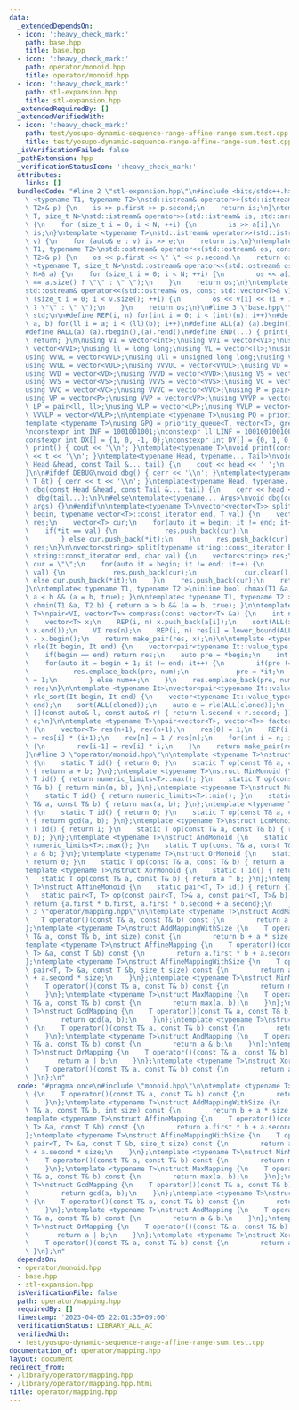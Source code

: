 ```yaml
---
data:
  _extendedDependsOn:
  - icon: ':heavy_check_mark:'
    path: base.hpp
    title: base.hpp
  - icon: ':heavy_check_mark:'
    path: operator/monoid.hpp
    title: operator/monoid.hpp
  - icon: ':heavy_check_mark:'
    path: stl-expansion.hpp
    title: stl-expansion.hpp
  _extendedRequiredBy: []
  _extendedVerifiedWith:
  - icon: ':heavy_check_mark:'
    path: test/yosupo-dynamic-sequence-range-affine-range-sum.test.cpp
    title: test/yosupo-dynamic-sequence-range-affine-range-sum.test.cpp
  _isVerificationFailed: false
  _pathExtension: hpp
  _verificationStatusIcon: ':heavy_check_mark:'
  attributes:
    links: []
  bundledCode: "#line 2 \"stl-expansion.hpp\"\n#include <bits/stdc++.h>\n\ntemplate\
    \ <typename T1, typename T2>\nstd::istream& operator>>(std::istream& is, std::pair<T1,\
    \ T2>& p) {\n    is >> p.first >> p.second;\n    return is;\n}\ntemplate <typename\
    \ T, size_t N>\nstd::istream& operator>>(std::istream& is, std::array<T, N>& a)\
    \ {\n    for (size_t i = 0; i < N; ++i) {\n        is >> a[i];\n    }\n    return\
    \ is;\n}\ntemplate <typename T>\nstd::istream& operator>>(std::istream& is, std::vector<T>&\
    \ v) {\n    for (auto& e : v) is >> e;\n    return is;\n}\ntemplate <typename\
    \ T1, typename T2>\nstd::ostream& operator<<(std::ostream& os, const std::pair<T1,\
    \ T2>& p) {\n    os << p.first << \" \" << p.second;\n    return os;\n}\ntemplate\
    \ <typename T, size_t N>\nstd::ostream& operator<<(std::ostream& os, const std::array<T,\
    \ N>& a) {\n    for (size_t i = 0; i < N; ++i) {\n        os << a[i] << (i + 1\
    \ == a.size() ? \"\" : \" \");\n    }\n    return os;\n}\ntemplate <typename T>\n\
    std::ostream& operator<<(std::ostream& os, const std::vector<T>& v) {\n    for\
    \ (size_t i = 0; i < v.size(); ++i) {\n        os << v[i] << (i + 1 == v.size()\
    \ ? \"\" : \" \");\n    }\n    return os;\n}\n#line 3 \"base.hpp\"\nusing namespace\
    \ std;\n\n#define REP(i, n) for(int i = 0; i < (int)(n); i++)\n#define FOR(i,\
    \ a, b) for(ll i = a; i < (ll)(b); i++)\n#define ALL(a) (a).begin(),(a).end()\n\
    #define RALL(a) (a).rbegin(),(a).rend()\n#define END(...) { print(__VA_ARGS__);\
    \ return; }\n\nusing VI = vector<int>;\nusing VVI = vector<VI>;\nusing VVVI =\
    \ vector<VVI>;\nusing ll = long long;\nusing VL = vector<ll>;\nusing VVL = vector<VL>;\n\
    using VVVL = vector<VVL>;\nusing ull = unsigned long long;\nusing VUL = vector<ull>;\n\
    using VVUL = vector<VUL>;\nusing VVVUL = vector<VVUL>;\nusing VD = vector<double>;\n\
    using VVD = vector<VD>;\nusing VVVD = vector<VVD>;\nusing VS = vector<string>;\n\
    using VVS = vector<VS>;\nusing VVVS = vector<VVS>;\nusing VC = vector<char>;\n\
    using VVC = vector<VC>;\nusing VVVC = vector<VVC>;\nusing P = pair<int, int>;\n\
    using VP = vector<P>;\nusing VVP = vector<VP>;\nusing VVVP = vector<VVP>;\nusing\
    \ LP = pair<ll, ll>;\nusing VLP = vector<LP>;\nusing VVLP = vector<VLP>;\nusing\
    \ VVVLP = vector<VVLP>;\n\ntemplate <typename T>\nusing PQ = priority_queue<T>;\n\
    template <typename T>\nusing GPQ = priority_queue<T, vector<T>, greater<T>>;\n\
    \nconstexpr int INF = 1001001001;\nconstexpr ll LINF = 1001001001001001001ll;\n\
    constexpr int DX[] = {1, 0, -1, 0};\nconstexpr int DY[] = {0, 1, 0, -1};\n\nvoid\
    \ print() { cout << '\\n'; }\ntemplate<typename T>\nvoid print(const T &t) { cout\
    \ << t << '\\n'; }\ntemplate<typename Head, typename... Tail>\nvoid print(const\
    \ Head &head, const Tail &... tail) {\n    cout << head << ' ';\n    print(tail...);\n\
    }\n\n#ifdef DEBUG\nvoid dbg() { cerr << '\\n'; }\ntemplate<typename T>\nvoid dbg(const\
    \ T &t) { cerr << t << '\\n'; }\ntemplate<typename Head, typename... Tail>\nvoid\
    \ dbg(const Head &head, const Tail &... tail) {\n    cerr << head << ' ';\n  \
    \  dbg(tail...);\n}\n#else\ntemplate<typename... Args>\nvoid dbg(const Args &...\
    \ args) {}\n#endif\n\ntemplate<typename T>\nvector<vector<T>> split(typename vector<T>::const_iterator\
    \ begin, typename vector<T>::const_iterator end, T val) {\n    vector<vector<T>>\
    \ res;\n    vector<T> cur;\n    for(auto it = begin; it != end; it++) {\n    \
    \    if(*it == val) {\n            res.push_back(cur);\n            cur.clear();\n\
    \        } else cur.push_back(*it);\n    }\n    res.push_back(cur);\n    return\
    \ res;\n}\n\nvector<string> split(typename string::const_iterator begin, typename\
    \ string::const_iterator end, char val) {\n    vector<string> res;\n    string\
    \ cur = \"\";\n    for(auto it = begin; it != end; it++) {\n        if(*it ==\
    \ val) {\n            res.push_back(cur);\n            cur.clear();\n        }\
    \ else cur.push_back(*it);\n    }\n    res.push_back(cur);\n    return res;\n\
    }\n\ntemplate< typename T1, typename T2 >\ninline bool chmax(T1 &a, T2 b) { return\
    \ a < b && (a = b, true); }\n\ntemplate< typename T1, typename T2 >\ninline bool\
    \ chmin(T1 &a, T2 b) { return a > b && (a = b, true); }\n\ntemplate <typename\
    \ T>\npair<VI, vector<T>> compress(const vector<T> &a) {\n    int n = a.size();\n\
    \    vector<T> x;\n    REP(i, n) x.push_back(a[i]);\n    sort(ALL(x)); x.erase(unique(ALL(x)),\
    \ x.end());\n    VI res(n);\n    REP(i, n) res[i] = lower_bound(ALL(x), a[i])\
    \ - x.begin();\n    return make_pair(res, x);\n}\n\ntemplate <typename It>\nauto\
    \ rle(It begin, It end) {\n    vector<pair<typename It::value_type, int>> res;\n\
    \    if(begin == end) return res;\n    auto pre = *begin;\n    int num = 1;\n\
    \    for(auto it = begin + 1; it != end; it++) {\n        if(pre != *it) {\n \
    \           res.emplace_back(pre, num);\n            pre = *it;\n            num\
    \ = 1;\n        } else num++;\n    }\n    res.emplace_back(pre, num);\n    return\
    \ res;\n}\n\ntemplate <typename It>\nvector<pair<typename It::value_type, int>>\
    \ rle_sort(It begin, It end) {\n    vector<typename It::value_type> cloned(begin,\
    \ end);\n    sort(ALL(cloned));\n    auto e = rle(ALL(cloned));\n    sort(ALL(e),\
    \ [](const auto& l, const auto& r) { return l.second < r.second; });\n    return\
    \ e;\n}\n\ntemplate <typename T>\npair<vector<T>, vector<T>> factorial(int n)\
    \ {\n    vector<T> res(n+1), rev(n+1);\n    res[0] = 1;\n    REP(i, n) res[i+1]\
    \ = res[i] * (i+1);\n    rev[n] = 1 / res[n];\n    for(int i = n; i > 0; i--)\
    \ {\n        rev[i-1] = rev[i] * i;\n    }\n    return make_pair(res, rev);\n\
    }\n#line 3 \"operator/monoid.hpp\"\n\ntemplate <typename T>\nstruct SumMonoid\
    \ {\n    static T id() { return 0; }\n    static T op(const T& a, const T& b)\
    \ { return a + b; }\n};\ntemplate <typename T>\nstruct MinMonoid {\n    static\
    \ T id() { return numeric_limits<T>::max(); }\n    static T op(const T& a, const\
    \ T& b) { return min(a, b); }\n};\ntemplate <typename T>\nstruct MaxMonoid {\n\
    \    static T id() { return numeric_limits<T>::min(); }\n    static T op(const\
    \ T& a, const T& b) { return max(a, b); }\n};\ntemplate <typename T>\nstruct GcdMonoid\
    \ {\n    static T id() { return 0; }\n    static T op(const T& a, const T& b)\
    \ { return gcd(a, b); }\n};\ntemplate <typename T>\nstruct LcmMonoid {\n    static\
    \ T id() { return 1; }\n    static T op(const T& a, const T& b) { return lcm(a,\
    \ b); }\n};\ntemplate <typename T>\nstruct AndMonoid {\n    static T id() { return\
    \ numeric_limits<T>::max(); }\n    static T op(const T& a, const T& b) { return\
    \ a & b; }\n};\ntemplate <typename T>\nstruct OrMonoid {\n    static T id() {\
    \ return 0; }\n    static T op(const T& a, const T& b) { return a | b; }\n};\n\
    template <typename T>\nstruct XorMonoid {\n    static T id() { return 0; }\n \
    \   static T op(const T& a, const T& b) { return a ^ b; }\n};\ntemplate <typename\
    \ T>\nstruct AffineMonoid {\n    static pair<T, T> id() { return {1, 0}; }\n \
    \   static pair<T, T> op(const pair<T, T>& a, const pair<T, T>& b) {\n       \
    \ return {a.first * b.first, a.first * b.second + a.second};\n    }\n};\n#line\
    \ 3 \"operator/mapping.hpp\"\n\ntemplate <typename T>\nstruct AddMapping {\n \
    \   T operator()(const T& a, const T& b) const {\n        return a + b;\n    }\n\
    };\ntemplate <typename T>\nstruct AddMappingWithSize {\n    T operator()(const\
    \ T& a, const T& b, int size) const {\n        return b + a * size;\n    }\n};\n\
    template <typename T>\nstruct AffineMapping {\n    T operator()(const pair<T,\
    \ T> &a, const T &b) const {\n        return a.first * b + a.second;\n    }\n\
    };\ntemplate <typename T>\nstruct AffineMappingWithSize {\n    T operator()(const\
    \ pair<T, T> &a, const T &b, size_t size) const {\n        return a.first * b\
    \ + a.second * size;\n    }\n};\ntemplate <typename T>\nstruct MinMapping {\n\
    \    T operator()(const T& a, const T& b) const {\n        return min(a, b);\n\
    \    }\n};\ntemplate <typename T>\nstruct MaxMapping {\n    T operator()(const\
    \ T& a, const T& b) const {\n        return max(a, b);\n    }\n};\ntemplate <typename\
    \ T>\nstruct GcdMapping {\n    T operator()(const T& a, const T& b) const {\n\
    \        return gcd(a, b);\n    }\n};\ntemplate <typename T>\nstruct LcmMapping\
    \ {\n    T operator()(const T& a, const T& b) const {\n        return lcm(a, b);\n\
    \    }\n};\ntemplate <typename T>\nstruct AndMapping {\n    T operator()(const\
    \ T& a, const T& b) const {\n        return a & b;\n    }\n};\ntemplate <typename\
    \ T>\nstruct OrMapping {\n    T operator()(const T& a, const T& b) const {\n \
    \       return a | b;\n    }\n};\ntemplate <typename T>\nstruct XorMapping {\n\
    \    T operator()(const T& a, const T& b) const {\n        return a ^ b;\n   \
    \ }\n};\n"
  code: "#pragma once\n#include \"monoid.hpp\"\n\ntemplate <typename T>\nstruct AddMapping\
    \ {\n    T operator()(const T& a, const T& b) const {\n        return a + b;\n\
    \    }\n};\ntemplate <typename T>\nstruct AddMappingWithSize {\n    T operator()(const\
    \ T& a, const T& b, int size) const {\n        return b + a * size;\n    }\n};\n\
    template <typename T>\nstruct AffineMapping {\n    T operator()(const pair<T,\
    \ T> &a, const T &b) const {\n        return a.first * b + a.second;\n    }\n\
    };\ntemplate <typename T>\nstruct AffineMappingWithSize {\n    T operator()(const\
    \ pair<T, T> &a, const T &b, size_t size) const {\n        return a.first * b\
    \ + a.second * size;\n    }\n};\ntemplate <typename T>\nstruct MinMapping {\n\
    \    T operator()(const T& a, const T& b) const {\n        return min(a, b);\n\
    \    }\n};\ntemplate <typename T>\nstruct MaxMapping {\n    T operator()(const\
    \ T& a, const T& b) const {\n        return max(a, b);\n    }\n};\ntemplate <typename\
    \ T>\nstruct GcdMapping {\n    T operator()(const T& a, const T& b) const {\n\
    \        return gcd(a, b);\n    }\n};\ntemplate <typename T>\nstruct LcmMapping\
    \ {\n    T operator()(const T& a, const T& b) const {\n        return lcm(a, b);\n\
    \    }\n};\ntemplate <typename T>\nstruct AndMapping {\n    T operator()(const\
    \ T& a, const T& b) const {\n        return a & b;\n    }\n};\ntemplate <typename\
    \ T>\nstruct OrMapping {\n    T operator()(const T& a, const T& b) const {\n \
    \       return a | b;\n    }\n};\ntemplate <typename T>\nstruct XorMapping {\n\
    \    T operator()(const T& a, const T& b) const {\n        return a ^ b;\n   \
    \ }\n};\n"
  dependsOn:
  - operator/monoid.hpp
  - base.hpp
  - stl-expansion.hpp
  isVerificationFile: false
  path: operator/mapping.hpp
  requiredBy: []
  timestamp: '2023-04-05 22:01:35+09:00'
  verificationStatus: LIBRARY_ALL_AC
  verifiedWith:
  - test/yosupo-dynamic-sequence-range-affine-range-sum.test.cpp
documentation_of: operator/mapping.hpp
layout: document
redirect_from:
- /library/operator/mapping.hpp
- /library/operator/mapping.hpp.html
title: operator/mapping.hpp
---
```

